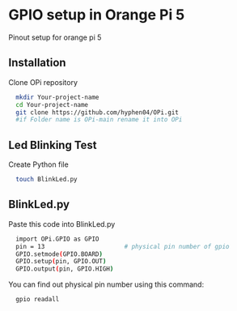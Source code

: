 
# GPIO setup in Orange Pi 5

Pinout setup for orange pi 5 






## Installation

Clone OPi repository

```bash
  mkdir Your-project-name
  cd Your-project-name
  git clone https://github.com/hyphen04/OPi.git
  #if Folder name is OPi-main rename it into OPi
```


## Led Blinking Test

Create Python file 

```bash
  touch BlinkLed.py 
```


## BlinkLed.py

Paste this code into BlinkLed.py

```bash
  import OPi.GPIO as GPIO
  pin = 13   					# physical pin number of gpio
  GPIO.setmode(GPIO.BOARD)
  GPIO.setup(pin, GPIO.OUT)
  GPIO.output(pin, GPIO.HIGH)

```
You can find out physical pin number using this command:
```bash 
  gpio readall
```

